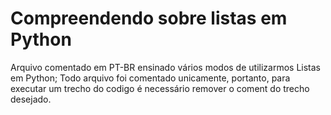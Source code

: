 # Compreendendo sobre listas em Python
Arquivo comentado em PT-BR ensinado vários modos de utilizarmos Listas em Python;
Todo arquivo foi comentado unicamente, portanto, para executar um trecho do codigo é necessário remover o coment do trecho desejado.
